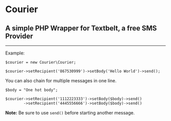 # Courier
## A simple PHP Wrapper for Textbelt, a free SMS Provider
---

Example:
````
$courier = new Courier\Courier;

$courier->setRecipient('867530999')->setBody('Hello World')->send();
````

You can also chain for multiple messages in one line.

````
$body = "One hot body";

$courier->setRecipient('1112223333')->setBody($body)->send()
		->setRecipient('4445556666')->setBody($body)->send()
````

**Note:** Be sure to use `send()` before starting another message.